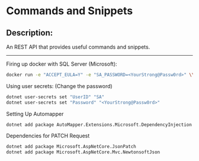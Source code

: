 # Commands and Snippets

## Description:

An REST API that provides useful commands and snippets.


---------------
Firing up docker with SQL Server (Microsoft):

```bash
docker run -e "ACCEPT_EULA=Y" -e "SA_PASSWORD=<YourStrong@Passw0rd>" \\n   -p 1433:1433 --name sql1 -h sql1 \\n   -d mcr.microsoft.com/mssql/server:2019-latest
```

Using user secrets:
(Change the password)

```bash
dotnet user-secrets set "UserID" "SA"
dotnet user-secrets set "Password" "<YourStrong@Passw0rd>"

```

Setting Up Automapper

`dotnet add package AutoMapper.Extensions.Microsoft.DependencyInjection`

Dependencies for PATCH Request

```bash
dotnet add package Microsoft.AspNetCore.JsonPatch
dotnet add package Microsoft.AspNetCore.Mvc.NewtonsoftJson
```